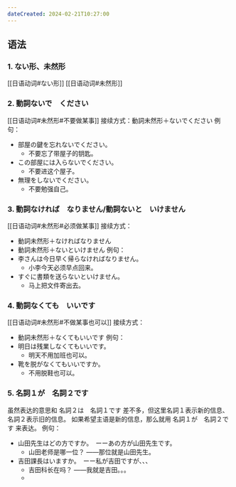```yaml
---
dateCreated: 2024-02-21T10:27:00
---
```

## 语法
### 1. ない形、未然形
[[日语动词#ない形]]
[[日语动词#未然形]]
### 2. 動詞ないで　ください
[[日语动词#未然形#不要做某事]]
接续方式：動詞未然形＋ないでください
例句：
- 部屋の鍵を忘れないでください。
	- 不要忘了带屋子的钥匙。
- この部屋には入らないでください。
	- 不要进这个屋子。
- 無理をしないでください。
	- 不要勉强自己。
### 3. 動詞なければ　なりません/動詞ないと　いけません
[[日语动词#未然形#必须做某事]]
接续方式：
- 動詞未然形＋なければなりません
- 動詞未然形＋ないといけません
例句：
- 李さんは今日早く帰らなければなりません。
	- 小李今天必须早点回来。
- すぐに書類を送らないといけません。
	- 马上把文件寄出去。
### 4. 動詞なくても　いいです
[[日语动词#未然形#不做某事也可以]]
接续方式：
- 動詞未然形＋なくてもいいです
例句：
- 明日は残業しなくてもいいです。
	- 明天不用加班也可以。
- 靴を脱がなくてもいいですか。
	- 不用脱鞋也可以。
### 5. 名詞１が　名詞２です
虽然表达的意思和 名詞２は　名詞１です 差不多，但这里名詞１表示新的信息、名詞２表示旧的信息。
如果希望主语是新的信息，那么就用 名詞１が　名詞２です 来表达。
例句：
- 山田先生はどの方ですか。　ーーあの方が山田先生です。
	- 山田老师是哪一位？  ——那位就是山田先生。
- 吉田課長はいますか。　ーー私が吉田ですが、、、
	- 吉田科长在吗？  ——我就是吉田。。。
	- 